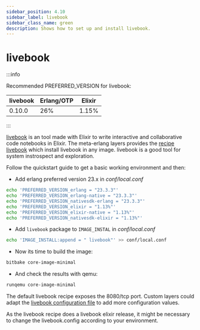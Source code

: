 ```yaml
---
sidebar_position: 4.10
sidebar_label: livebook
sidebar_class_name: green
description: Shows how to set up and install livebook.
---
```


# livebook

:::info

Recommended PREFERRED_VERSION for livebook:

| livebook | Erlang/OTP | Elixir |
| ---------| ---------- | ------ |
| 0.10.0   | 26%        | 1.15%  |

:::

[livebook](https://livebook.dev/) is an tool made with Elixir to write
interactive and collaborative code notebooks in Elixir. The meta-erlang layers
provides the
[recipe livebook](https://github.com/meta-erlang/meta-erlang/blob/master/recipes-devtools/livebook)
which install livebook in any image. livebook is a good tool for system
instrospect and exploration.

Follow the quickstart guide to get a basic working environment and then:

- Add erlang preferred version 23.x in _conf/local.conf_

```bash
echo 'PREFERRED_VERSION_erlang = "23.3.3"'
echo 'PREFERRED_VERSION_erlang-native = "23.3.3"'
echo 'PREFERRED_VERSION_nativesdk-erlang = "23.3.3"'
echo 'PREFERRED_VERSION_elixir = "1.13%"'
echo 'PREFERRED_VERSION_elixir-native = "1.13%"'
echo 'PREFERRED_VERSION_nativesdk-elixir = "1.13%"'
```

- Add `livebook` package to `IMAGE_INSTAL` in _conf/local.conf_

```bash
echo 'IMAGE_INSTALL:append = " livebook"' >> conf/local.conf
```

- Now its time to build the image:

```bash
bitbake core-image-minimal
```

- And check the results with qemu:

```bash
runqemu core-image-minimal
```

The default livebook recipe exposes the 8080/tcp port. Custom layers could adapt
the
[livebook configuration file](https://github.com/meta-erlang/meta-erlang/blob/master/recipes-devtools/livebook/files/livebook.config)
to add more configuration values.

As the livebook recipe does a livebook elixir release, it might be necessary to
change the livebook.config according to your environment.
